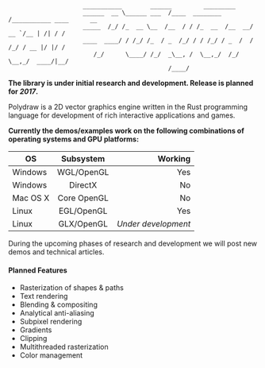 ```

                     ___________        ______         _________
                     ______  __ \______ ___  /____  ________  /___________ ____      __
                     _____  /_/ /_  __ \__  /__  / / /_  __  /__  __/  __ `/__ | /| / /
                     ____  ____/ / /_/ /_  / _  /_/ / / /_/ / _  /  / /_/ / __ |/ |/ /
                        /_/      \____/ /_/  _\__, /  \__,_/  /_/   \__,_/  ____/|__/
                                             /____/

```

**The library is under initial research and development. Release is planned for _2017_.**

Polydraw is a 2D vector graphics engine written in the Rust programming language for development of rich interactive applications and games.


**Currently the demos/examples work on the following combinations of operating systems and GPU platforms:**

| OS            | Subsystem     | Working             |
| ------------- |:-------------:| -------------------:|
| Windows       | WGL/OpenGL    | Yes                 |
| Windows       | DirectX       | No                  |
| Mac OS X      | Core OpenGL   | No                  |
| Linux         | EGL/OpenGL    | Yes                 |
| Linux         | GLX/OpenGL    | _Under development_ |

During the upcoming phases of research and development we will post new demos and technical articles.

#### Planned Features

* Rasterization of shapes & paths
* Text rendering
* Blending & compositing
* Analytical anti-aliasing
* Subpixel rendering
* Gradients
* Clipping
* Multithreaded rasterization
* Color management
